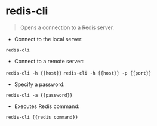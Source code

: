 # redis-cli

> Opens a connection to a Redis server.

- Connect to the local server:

`redis-cli`

- Connect to a remote server:

`redis-cli -h {{host}}`
`redis-cli -h {{host}} -p {{port}}`

- Specify a password:

`redis-cli -a {{password}}`

- Executes Redis command:

`redis-cli {{redis command}}`
